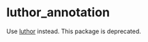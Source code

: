 # luthor_annotation

Use [luthor](https://pub.dev/packages/luthor) instead. This package is deprecated.
